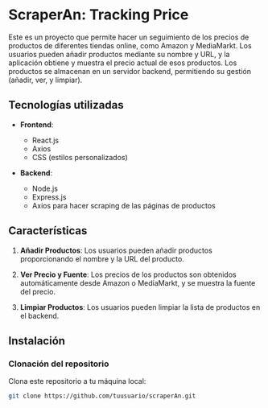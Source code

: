 # ScraperAn: Tracking Price

Este es un proyecto que permite hacer un seguimiento de los precios de productos de diferentes tiendas online, como Amazon y MediaMarkt. Los usuarios pueden añadir productos mediante su nombre y URL, y la aplicación obtiene y muestra el precio actual de esos productos. Los productos se almacenan en un servidor backend, permitiendo su gestión (añadir, ver, y limpiar).

## Tecnologías utilizadas

- **Frontend**:
  - React.js
  - Axios
  - CSS (estilos personalizados)
  
- **Backend**:
  - Node.js
  - Express.js
  - Axios para hacer scraping de las páginas de productos

## Características

1. **Añadir Productos**:
   Los usuarios pueden añadir productos proporcionando el nombre y la URL del producto.
   
2. **Ver Precio y Fuente**:
   Los precios de los productos son obtenidos automáticamente desde Amazon o MediaMarkt, y se muestra la fuente del precio.

3. **Limpiar Productos**:
   Los usuarios pueden limpiar la lista de productos en el backend.

## Instalación

### Clonación del repositorio

Clona este repositorio a tu máquina local:

```bash
git clone https://github.com/tuusuario/scraperAn.git

